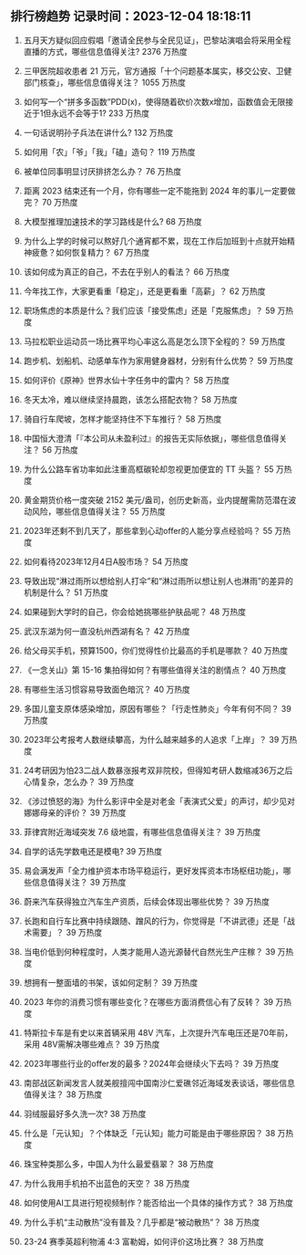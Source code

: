 
## 排行榜趋势 记录时间：2023-12-04 18:18:11
  
  1. 五月天方疑似回应假唱「邀请全民参与全民见证」，巴黎站演唱会将采用全程直播的方式，哪些信息值得关注? 2376 万热度
    
  2. 三甲医院超收患者 21 万元，官方通报「十个问题基本属实，移交公安、卫健部门核查」，哪些信息值得关注？ 1055 万热度
    
  3. 如何写一个“拼多多函数”PDD(x)，使得随着砍价次数x增加，函数值会无限接近于1但永远不会等于1? 233 万热度
    
  4. 一句话说明孙子兵法在讲什么? 132 万热度
    
  5. 如何用「农」「爷」「我」「磕」造句？ 119 万热度
    
  6. 被单位同事明显讨厌排挤怎么办？ 76 万热度
    
  7. 距离 2023 结束还有一个月，你有哪些一定不能拖到 2024 年的事儿一定要做完？ 70 万热度
    
  8. 大模型推理加速技术的学习路线是什么? 68 万热度
    
  9. 为什么上学的时候可以熬好几个通宵都不累，现在工作后加班到十点就开始精神疲惫？如何恢复精力？ 67 万热度
    
  10. 该如何成为真正的自己，不去在乎别人的看法？ 66 万热度
    
  11. 今年找工作，大家更看重「稳定」，还是更看重「高薪」？ 62 万热度
    
  12. 职场焦虑的本质是什么？我们应该「接受焦虑」还是「克服焦虑」？ 59 万热度
    
  13. 马拉松职业运动员一场比赛平均心率这么高是怎么顶下全程的？ 59 万热度
    
  14. 跑步机、划船机、动感单车作为家用健身器材，分别有什么优势？ 59 万热度
    
  15. 如何评价《原神》世界水仙十字任务中的雷内？ 58 万热度
    
  16. 冬天太冷，难以继续坚持晨跑，该怎么搭配衣物？ 58 万热度
    
  17. 骑自行车爬坡，怎样才能坚持住不下车推行？ 58 万热度
    
  18. 中国恒大澄清「『本公司从未盈利过』的报告无实际依据」，哪些信息值得关注？ 56 万热度
    
  19. 为什么公路车省功率如此注重高框碳轮却忽视更加便宜的 TT 头盔？ 55 万热度
    
  20. 黄金期货价格一度突破 2152 美元/盎司，创历史新高，业内提醒需防范潜在波动风险，哪些信息值得关注？ 55 万热度
    
  21. 2023年还剩不到几天了，那些拿到心动offer的人能分享点经验吗？ 55 万热度
    
  22. 如何看待2023年12月4日A股市场？ 54 万热度
    
  23. 导致出现“淋过雨所以想给别人打伞”和“淋过雨所以想让别人也淋雨”的差异的机制是什么？ 51 万热度
    
  24. 如果碰到大学时的自己，你会给她挑哪些护肤品呢？ 48 万热度
    
  25. 武汉东湖为何一直没杭州西湖有名？ 42 万热度
    
  26. 给父母买手机，预算1500，你们觉得性价比最高的手机是哪款？ 40 万热度
    
  27. 《一念关山》第 15-16 集拍得如何？有哪些值得关注的剧情点？ 40 万热度
    
  28. 有哪些生活习惯容易导致面色暗沉？ 40 万热度
    
  29. 多国儿童支原体感染增加，原因有哪些？「行走性肺炎」今年有何不同？ 39 万热度
    
  30. 2023年公考报考人数继续攀高，为什么越来越多的人追求「上岸」？ 39 万热度
    
  31. 24考研因为怕23二战人数暴涨报考双非院校，但得知考研人数缩减36万之后心情复杂，怎么办？ 39 万热度
    
  32. 《涉过愤怒的海》为什么影评中全是对老金「表演式父爱」的声讨，却少见对娜娜母亲的评价？ 39 万热度
    
  33. 菲律宾附近海域突发 7.6 级地震，有哪些信息值得关注？ 39 万热度
    
  34. 自学的话先学数电还是模电? 39 万热度
    
  35. 易会满发声「全力维护资本市场平稳运行，更好发挥资本市场枢纽功能」，哪些信息值得关注？ 39 万热度
    
  36. 蔚来汽车获得独立汽车生产资质，后续会体现出哪些优势？ 39 万热度
    
  37. 长跑和自行车比赛中持续跟随、蹭风的行为，你觉得是「不讲武德」还是「战术需要」？ 39 万热度
    
  38. 当电价低到何种程度时，人类才能用人造光源替代自然光生产庄稼？ 39 万热度
    
  39. 想拥有一整面墙的书架，该如何定制？ 39 万热度
    
  40. 2023 年你的消费习惯有哪些变化？在哪些方面消费信心有了反转？ 39 万热度
    
  41. 特斯拉卡车是有史以来首辆采用 48V 汽车，上次提升汽车电压还是70年前，采用 48V需解决哪些难点？ 39 万热度
    
  42. 2023年哪些行业的offer发的最多？2024年会继续火下去吗？ 39 万热度
    
  43. 南部战区新闻发言人就美舰擅闯中国南沙仁爱礁邻近海域发表谈话，哪些信息值得关注？ 38 万热度
    
  44. 羽绒服最好多久洗一次? 38 万热度
    
  45. 什么是「元认知」？个体缺乏「元认知」能力可能是由于哪些原因？ 38 万热度
    
  46. 珠宝种类那么多，中国人为什么最爱翡翠？ 38 万热度
    
  47. 为什么我用手机拍不出蓝色的天空？ 38 万热度
    
  48. 如何使用AI工具进行短视频制作？能否给出一个具体的操作方式？ 38 万热度
    
  49. 为什么手机“主动散热”没有普及？几乎都是“被动散热”？ 38 万热度
    
  50. 23-24 赛季英超利物浦 4:3 富勒姆，如何评价这场比赛？ 38 万热度
    